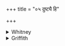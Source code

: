 +++
title = "०५ दुष्ट्यै हि"

+++

<details><summary>Whitney</summary>

### Translation
5. Since I shall bind thee \[on\] for spoiling, I shall spoil the  
*kābavá;* ye shall go up with curses, like swift chariots.

### Notes
The translation implies emendation of *bhartsyā́mi* (our edition) or  
*bhatsyā́mi* (SPP's and the comm.) to *bhantsyā́mi*, from root *bandh*,  
which seems plainly indicated as called for; the comm. explains *bhats-*  
first as *badhnāmi*, and then as *dīpayāmi;* the great majority of mss.  
give *bharts-*. Ppp. is quite corrupt here: *juṣṭī tvā kāṁcchā ’bhi  
joṣayitvā bhavaṁ.* The comm. has at the end *cariṣyatha* (two or three  
of SPP's mss. agreeing with him), and he combines in **c** *udāśavas*  
into one word, "harnessed with speedy horses that have their mouths  
raised for going."
</details>

<details><summary>Griffith</summary>

Yea, I will chide thee to thy shame, I will disgrace the Kabava. Under our impracations ye, like rapid cars, shall pass away.
</details>
